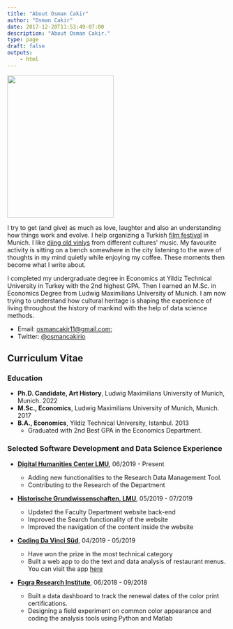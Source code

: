 ```yaml
---
title: "About Osman Cakir"
author: "Osman Cakir"
date: 2017-12-20T11:53:49-07:00
description: "About Osman Cakir."
type: page
draft: false
outputs:
    - html
---
```



<img src="osman_cakir_photo.jpg" height="326" width="244"></img>

I try to get (and give) as much as love, laughter and also an understanding how things work and evolve. I help organizing a Turkish [film festival](https://tuerkischefilmtage.de/) in Munich. I like [djing old vinlys](https://soundcloud.com/soureditor) from different cultures' music. My favourite activity is sitting on a bench somewhere in the city listening to the wave of thoughts in my mind quietly while enjoying my coffee. These moments then become what I write about. 


I completed my undergraduate degree in Economics at Yildiz Technical University in Turkey with the 2nd highest GPA. Then I earned an M.Sc. in Economics Degree from Ludwig Maximilians University of Munich. I am now trying to understand how cultural heritage is shaping the experience of living throughout the history of mankind with the help of data science methods.

-   Email: osmancakir11@gmail.com;
-   Twitter: [@osmancakirio](https://twitter.com/osmancakirio)

 
 

## Curriculum Vitae
 


### Education

-   **Ph.D. Candidate, Art History**, Ludwig Maximilians University of Munich, Munich. 2022
-   **M.Sc., Economics**, Ludwig Maximilians University of Munich, Munich. 2017
-   **B.A., Economics**, Yildiz Technical University, Istanbul. 2013
    -   Graduated with 2nd Best GPA in the Economics Department.

### Selected Software Development and Data Science Experience


-   [**Digital Humanities Center LMU**](https://www.itg.uni-muenchen.de/index.html), 06/2019 - Present

    - Adding new functionalities to the Research Data Management Tool. 
    - Contributing to the Research of the Department

-   [**Historische Grundwissenschaften, LMU**](https://www.hgw.geschichte.uni-muenchen.de/index.html), 05/2019 - 07/2019

    - Updated the Faculty Department website back-end
    - Improved the Search functionality of the website
    - Improved the navigation of the content inside the website

-   [**Coding Da Vinci Süd**](https://codingdavinci.de/projects/2019_sued/schmankerl_time_machine.html), 04/2019 - 05/2019

    - Have won the prize in the most technical category
    - Built a web app to do the text and data analysis of restaurant menus. You can visit the app [here](https://dhvlab.gwi.uni-muenchen.de/schmankerltimemachine/)

-   [**Fogra Research Institute**](https://www.fogra.org/en/), 06/2018 - 09/2018

    - Built a data dashboard to track the renewal dates of the color print certifications.
    - Designing a field experiment on common color appearance and coding the analysis tools using Python and Matlab


